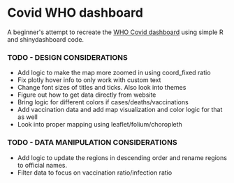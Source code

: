 # Covid WHO dashboard 


A beginner's attempt to recreate the [WHO Covid dashboard](https://covid19.who.int/) using simple R and shinydashboard code. 


### TODO  - DESIGN CONSIDERATIONS 
* Add logic to make the map more zoomed in using coord_fixed ratio
* Fix plotly hover info to only work with custom text
* Change font sizes of titles and ticks. Also look into themes
* Figure out how to get data directly from website
* Bring logic for different colors if cases/deaths/vaccinations
* Add vaccination data and add map visualization and color logic for that as well
* Look into proper mapping using leaflet/folium/choropleth

### TODO - DATA MANIPULATION CONSIDERATIONS
* Add logic to update the regions in descending order and rename regions to official names.
* Filter data to focus on vaccination ratio/infection ratio
